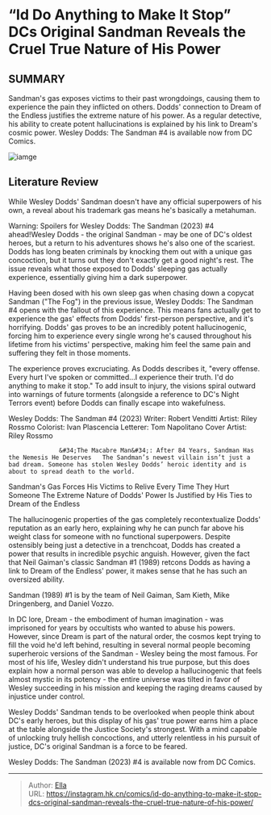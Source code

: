 # “Id Do Anything to Make It Stop” DCs Original Sandman Reveals the Cruel True Nature of His Power


## SUMMARY 



  Sandman&#39;s gas exposes victims to their past wrongdoings, causing them to experience the pain they inflicted on others.   Dodds&#39; connection to Dream of the Endless justifies the extreme nature of his power. As a regular detective, his ability to create potent hallucinations is explained by his link to Dream&#39;s cosmic power.   Wesley Dodds: The Sandman #4 is available now from DC Comics.  

![iamge](https://static1.srcdn.com/wordpress/wp-content/uploads/2024/01/sandman-and-ghost-rider.jpg)

## Literature Review

While Wesley Dodds&#39; Sandman doesn&#39;t have any official superpowers of his own, a reveal about his trademark gas means he&#39;s basically a metahuman.




Warning: Spoilers for Wesley Dodds: The Sandman (2023) #4 ahead!Wesley Dodds - the original Sandman - may be one of DC&#39;s oldest heroes, but a return to his adventures shows he&#39;s also one of the scariest. Dodds has long beaten criminals by knocking them out with a unique gas concoction, but it turns out they don&#39;t exactly get a good night&#39;s rest. The issue reveals what those exposed to Dodds&#39; sleeping gas actually experience, essentially giving him a dark superpower.




Having been dosed with his own sleep gas when chasing down a copycat Sandman (&#34;The Fog&#34;) in the previous issue, Wesley Dodds: The Sandman #4 opens with the fallout of this experience. This means fans actually get to experience the gas&#39; effects from Dodds&#39; first-person perspective, and it&#39;s horrifying. Dodds&#39; gas proves to be an incredibly potent hallucinogenic, forcing him to experience every single wrong he&#39;s caused throughout his lifetime from his victims&#39; perspective, making him feel the same pain and suffering they felt in those moments.

          

The experience proves excruciating. As Dodds describes it, &#34;every offense. Every hurt I&#39;ve spoken or committed...I experience their truth. I&#39;d do anything to make it stop.&#34; To add insult to injury, the visions spiral outward into warnings of future torments (alongside a reference to DC&#39;s Night Terrors event) before Dodds can finally escape into wakefulness.




 Wesley Dodds: The Sandman #4 (2023)                  Writer: Robert Venditti   Artist: Riley Rossmo   Colorist: Ivan Plascencia   Letterer: Tom Napolitano   Cover Artist: Riley Rossmo      



                  &#34;The Macabre Man&#34;: After 84 Years, Sandman Has the Nemesis He Deserves   The Sandman’s newest villain isn’t just a bad dream. Someone has stolen Wesley Dodds’ heroic identity and is about to spread death to the world.   


 Sandman&#39;s Gas Forces His Victims to Relive Every Time They Hurt Someone 
The Extreme Nature of Dodds&#39; Power Is Justified by His Ties to Dream of the Endless


          

The hallucinogenic properties of the gas completely recontextualize Dodds&#39; reputation as an early hero, explaining why he can punch far above his weight class for someone with no functional superpowers. Despite ostensibly being just a detective in a trenchcoat, Dodds has created a power that results in incredible psychic anguish. However, given the fact that Neil Gaiman&#39;s classic Sandman #1 (1989) retcons Dodds as having a link to Dream of the Endless&#39; power, it makes sense that he has such an oversized ability.






Sandman (1989) #1 is by the team of Neil Gaiman, Sam Kieth, Mike Dringenberg, and Daniel Vozzo.




          

In DC lore, Dream - the embodiment of human imagination - was imprisoned for years by occultists who wanted to abuse his powers. However, since Dream is part of the natural order, the cosmos kept trying to fill the void he&#39;d left behind, resulting in several normal people becoming superheroic versions of the Sandman - Wesley being the most famous. For most of his life, Wesley didn&#39;t understand his true purpose, but this does explain how a normal person was able to develop a hallucinogenic that feels almost mystic in its potency - the entire universe was tilted in favor of Wesley succeeding in his mission and keeping the raging dreams caused by injustice under control.




Wesley Dodds&#39; Sandman tends to be overlooked when people think about DC&#39;s early heroes, but this display of his gas&#39; true power earns him a place at the table alongside the Justice Society&#39;s strongest. With a mind capable of unlocking truly hellish concoctions, and utterly relentless in his pursuit of justice, DC&#39;s original Sandman is a force to be feared.

Wesley Dodds: The Sandman (2023) #4 is available now from DC Comics.



---

> Author: [Ella](https://instagram.hk.cn/)  
> URL: https://instagram.hk.cn/comics/id-do-anything-to-make-it-stop-dcs-original-sandman-reveals-the-cruel-true-nature-of-his-power/  

